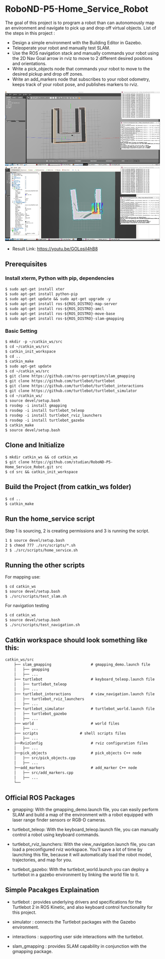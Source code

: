 
# RoboND-P5-Home_Service_Robot

The goal of this project is to program a robot than can autonomously map an environment and navigate to pick up and drop off virtual objects. List of the steps in this project :

* Design a simple environment with the Building Editor in Gazebo.
* Teleoperate your robot and manually test SLAM.
* Use the ROS navigation stack and manually commands your robot using the 2D Nav Goal arrow in rviz to move to 2 different desired positions and orientations.
* Write a pick_objects node that commands your robot to move to the desired pickup and drop off zones.
* Write an add_markers node that subscribes to your robot odometry, keeps track of your robot pose, and publishes markers to rviz.

![alt text](results/results1.PNG)
![alt text](results/results2.PNG)

-   Result Link: https://youtu.be/GOLqsiI4hB8

## Prerequisites

### Install xterm, Python with pip, dependencies
```
$ sudo apt-get install xter
$ sudo apt-get install python-pip
$ sudo apt-get update && sudo apt-get upgrade -y
$ sudo apt-get install ros-${ROS_DISTRO}-map-server
$ sudo apt-get install ros-${ROS_DISTRO}-amcl
$ sudo apt-get install ros-${ROS_DISTRO}-move-base
$ sudo apt-get install ros-${ROS_DISTRO}-slam-gmapping
```

### Basic Setting
```
$ mkdir -p ~/catkin_ws/src
$ cd ~/catkin_ws/src
$ catkin_init_workspace
$ cd ..
$ catkin_make
$ sudo apt-get update
$ cd ~/catkin_ws/src
$ git clone https://github.com/ros-perception/slam_gmapping
$ git clone https://github.com/turtlebot/turtlebot
$ git clone https://github.com/turtlebot/turtlebot_interactions
$ git clone https://github.com/turtlebot/turtlebot_simulator
$ cd ~/catkin_ws/
$ source devel/setup.bash
$ rosdep -i install gmapping
$ rosdep -i install turtlebot_teleop
$ rosdep -i install turtlebot_rviz_launchers
$ rosdep -i install turtlebot_gazebo
$ catkin_make
$ source devel/setup.bash
```

## Clone and Initialize

```
$ mkdir catkin_ws && cd catkin_ws
$ git clone https://github.com/studian/RoboND-P5-Home_Service_Robot.git src
$ cd src && catkin_init_workspace
```

## Build the Project (from catkin_ws folder)
```
$ cd ..
$ catkin_make
```

## Run the home_service script
Step 1 is sourcing, 2 is creating permissions and 3 is running the script.
```
1 $ source devel/setup.bash
2 $ chmod 777 ./src/scripts/*.sh
3 $ ./src/scripts/home_service.sh
```

## Running the other scripts

For mapping use:
```
$ cd catkin_ws
$ source devel/setup.bash
$ ./src/scripts/test_slam.sh
```

For navigation testing
```
$ cd catkin_ws
$ source devel/setup.bash
$ ./src/scripts/test_navigation.sh
```

## Catkin workspace should look something like this:
```
catkin_ws/src
    ├── slam_gmapping                  # gmapping_demo.launch file                   
    │   ├── gmapping
    │   ├── ...
    ├── turtlebot                      # keyboard_teleop.launch file
    │   ├── turtlebot_teleop
    │   ├── ...
    ├── turtlebot_interactions         # view_navigation.launch file      
    │   ├── turtlebot_rviz_launchers
    │   ├── ...
    ├── turtlebot_simulator            # turtlebot_world.launch file 
    │   ├── turtlebot_gazebo
    │   ├── ...
    ├── world                          # world files
    │   ├── ...
    ├── scripts                   # shell scripts files
    │   ├── ...
    ├──RvizConfig                      # rviz configuration files
    │   ├── ...
    ├──pick_objects                    # pick_objects C++ node
    │   ├── src/pick_objects.cpp
    │   ├── ...
    ├──add_markers                     # add_marker C++ node
    │   ├── src/add_markers.cpp
    │   ├── ...
    └──
```

## Official ROS Packages
* gmapping: With the gmapping_demo.launch file, you can easily perform SLAM and build a map of the environment with a robot equipped with laser range finder sensors or RGB-D cameras.  

* turtlebot_teleop: With the keyboard_teleop.launch file, you can manually control a robot using keyboard commands.   

* turtlebot_rviz_launchers: With the view_navigation.launch file, you can load a preconfigured rviz workspace. You’ll save a lot of time by launching this file, because it will automatically load the robot model, trajectories, and map for you.   

* turtlebot_gazebo: With the turtlebot_world.launch you can deploy a turtlebot in a gazebo environment by linking the world file to it.   

## Simple Pacakges Explaination
* turtlebot : provides underlying drivers and specifications for the Turtlebot 2 in ROS Kinetic, and also keyboard control functionality for this project.   

* simulator : connects the Turtlebot packages with the Gazebo environment.   

* interactions : supporting user side interactions with the turtlebot.   

* slam_gmapping : provides SLAM capability in conjunction with the gmapping package.   


